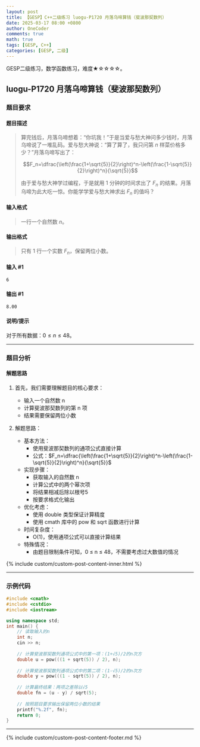 ```yaml
---
layout: post
title: 【GESP】C++二级练习 luogu-P1720 月落乌啼算钱（斐波那契数列）
date: 2025-03-17 08:00 +0800
author: OneCoder
comments: true
math: true
tags: [GESP, C++]
categories: [GESP, 二级]
---
```

GESP二级练习，数学函数练习，难度★☆☆☆☆。

<!--more-->

## luogu-P1720 月落乌啼算钱（斐波那契数列）

### 题目要求

#### 题目描述

>算完钱后，月落乌啼想着：“你坑我！”于是当爱与愁大神问多少钱时，月落乌啼说了一堆乱码。爱与愁大神说：“算了算了，我只问第 $n$ 样菜价格多少？”月落乌啼写出了：
>
>$$F_n=\dfrac{\left(\frac{1+\sqrt{5}}{2}\right)^n-\left(\frac{1-\sqrt{5}}{2}\right)^n}{\sqrt{5}}$$
>
>由于爱与愁大神学过编程，于是就用 $1$ 分钟的时间求出了 $F_n$ 的结果。月落乌啼为此大吃一惊。你能学学爱与愁大神求出 $F_n$ 的值吗？

#### 输入格式

>一行一个自然数 $n$。

#### 输出格式

>只有 $1$ 行一个实数 $F_n$，保留两位小数。

#### 输入 #1

```console
6
```

#### 输出 #1

```console
8.00
```

#### 说明/提示

对于所有数据：$0 \leq n\leq 48$。

---

### 题目分析

#### 解题思路

1. 首先，我们需要理解题目的核心要求：
   - 输入一个自然数 n
   - 计算斐波那契数列的第 n 项
   - 结果需要保留两位小数

2. 解题思路：
   - 基本方法：
     - 使用斐波那契数列的通项公式直接计算
     - 公式：$F_n=\dfrac{\left(\frac{1+\sqrt{5}}{2}\right)^n-\left(\frac{1-\sqrt{5}}{2}\right)^n}{\sqrt{5}}$
   - 实现步骤：
     - 获取输入的自然数 n
     - 计算公式中的两个幂次项
     - 将结果相减后除以根号5
     - 按要求格式化输出
   - 优化考虑：
     - 使用 double 类型保证计算精度
     - 使用 cmath 库中的 pow 和 sqrt 函数进行计算
   - 时间复杂度：
     - O(1)，使用通项公式可以直接计算结果
   - 特殊情况：
     - 由题目限制条件可知，0 ≤ n ≤ 48，不需要考虑过大数值的情况

{% include custom/custom-post-content-inner.html %}

---

### 示例代码

```cpp
#include <cmath>
#include <cstdio>
#include <iostream>

using namespace std;
int main() {
    // 读取输入的n
    int n;
    cin >> n;
    
    // 计算斐波那契数列通项公式中的第一项：(1+√5)/2的n次方
    double u = pow(((1 + sqrt(5)) / 2), n);
    
    // 计算斐波那契数列通项公式中的第二项：(1-√5)/2的n次方
    double y = pow(((1 - sqrt(5)) / 2), n);
    
    // 计算最终结果：两项之差除以√5
    double fn = (u - y) / sqrt(5);
    
    // 按照题目要求输出保留两位小数的结果
    printf("%.2f", fn);
    return 0;
}
```

---

{% include custom/custom-post-content-footer.md %}
